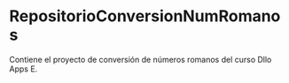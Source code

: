RepositorioConversionNumRomanos
===============================

Contiene el proyecto de conversión de números romanos del curso Dllo Apps E.
